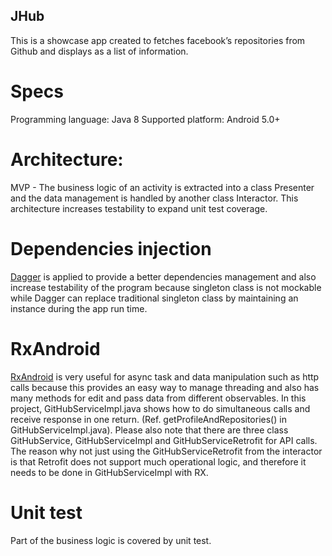 ## JHub
This is a showcase app created to fetches facebook’s repositories from Github and displays as a list of information.

# Specs
Programming language: Java 8
Supported platform: Android 5.0+

# Architecture:
MVP - The business logic of an activity is extracted into a class Presenter and the data management is handled by another class Interactor. This architecture increases testability to expand unit test coverage. 

# Dependencies injection
[Dagger](https://github.com/google/dagger) is applied to provide a better dependencies management and also increase testability of the program because singleton class is not mockable while Dagger can replace traditional singleton class by maintaining an instance during the app run time.

# RxAndroid
[RxAndroid](https://github.com/ReactiveX/RxAndroid) is very useful for async task and data manipulation such as http calls because this provides an easy way to manage threading and also has many methods for edit and pass  data from different observables. 
In this project, GitHubServiceImpl.java shows how to do simultaneous calls and receive response in one return. (Ref. getProfileAndRepositories() in GitHubServiceImpl.java).
Please also note that there are three class GitHubService, GitHubServiceImpl and GitHubServiceRetrofit for API calls. The reason why not just using the GitHubServiceRetrofit from the interactor is that Retrofit does not support much operational logic, and therefore it needs to be done in GitHubServiceImpl with RX.

# Unit test
Part of the business logic is covered by unit test.
